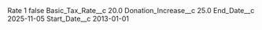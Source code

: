 <?xml version="1.0" encoding="UTF-8"?>
<CustomMetadata xmlns="http://soap.sforce.com/2006/04/metadata" xmlns:xsi="http://www.w3.org/2001/XMLSchema-instance" xmlns:xsd="http://www.w3.org/2001/XMLSchema">
    <label>Rate 1</label>
    <protected>false</protected>
    <values>
        <field>Basic_Tax_Rate__c</field>
        <value xsi:type="xsd:double">20.0</value>
    </values>
    <values>
        <field>Donation_Increase__c</field>
        <value xsi:type="xsd:double">25.0</value>
    </values>
    <values>
        <field>End_Date__c</field>
        <value xsi:type="xsd:date">2025-11-05</value>
    </values>
    <values>
        <field>Start_Date__c</field>
        <value xsi:type="xsd:date">2013-01-01</value>
    </values>
</CustomMetadata>
